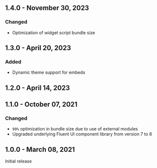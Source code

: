 ## 1.4.0 - November 30, 2023

### Changed
- Optimization of widget script bundle size

## 1.3.0 - April 20, 2023

### Added
- Dynamic theme support for embeds

## 1.2.0 - April 14, 2023



## 1.1.0 - October 07, 2021

### Changed
- `90%` optimization in bundle size due to use of external modules
- Upgraded underlying Fluent UI component library from version 7 to 8

## 1.0.0 - March 08, 2021

Initial release

